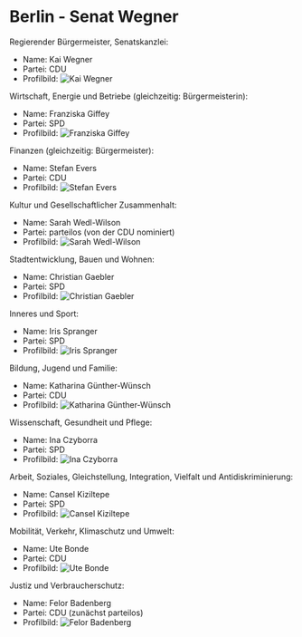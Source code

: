 # Berlin - Senat Wegner

Regierender Bürgermeister, Senatskanzlei:
* Name: Kai Wegner
* Partei: CDU
* Profilbild: ![Kai Wegner](https://upload.wikimedia.org/wikipedia/commons/thumb/2/2c/2023-04-27_Sitzung_des_Abgeordnetenhauses_von_Berlin_by_Sandro_Halank%E2%80%93110.jpg/400px-2023-04-27_Sitzung_des_Abgeordnetenhauses_von_Berlin_by_Sandro_Halank%E2%80%93110.jpg)

Wirtschaft, Energie und Betriebe (gleichzeitig: Bürgermeisterin):
* Name: Franziska Giffey
* Partei: SPD
* Profilbild: ![Franziska Giffey](https://upload.wikimedia.org/wikipedia/commons/thumb/a/ad/2023-04-27_Sitzung_des_Abgeordnetenhauses_von_Berlin_by_Sandro_Halank%E2%80%93011.jpg/400px-2023-04-27_Sitzung_des_Abgeordnetenhauses_von_Berlin_by_Sandro_Halank%E2%80%93011.jpg)

Finanzen (gleichzeitig: Bürgermeister):
* Name: Stefan Evers
* Partei: CDU
* Profilbild: ![Stefan Evers](https://upload.wikimedia.org/wikipedia/commons/thumb/4/4a/Stefan_Evers%2C_Finanzsenator_von_Berlin%2C_%28Tobias_Koch%2C_202%29.jpg/400px-Stefan_Evers%2C_Finanzsenator_von_Berlin%2C_%28Tobias_Koch%2C_202%29.jpg)

Kultur und Gesellschaftlicher Zusammenhalt:
* Name: Sarah Wedl-Wilson
* Partei: parteilos (von der CDU nominiert)
* Profilbild: ![Sarah Wedl-Wilson](https://upload.wikimedia.org/wikipedia/commons/thumb/0/0c/2025-05-22_Sitzung_des_Abgeordnetenhauses_von_Berlin_by_Sandro_Halank%E2%80%93001.jpg/400px-2025-05-22_Sitzung_des_Abgeordnetenhauses_von_Berlin_by_Sandro_Halank%E2%80%93001.jpg)

Stadtentwicklung, Bauen und Wohnen:
* Name: Christian Gaebler
* Partei: SPD
* Profilbild: ![Christian Gaebler](https://upload.wikimedia.org/wikipedia/commons/thumb/1/1d/2023-04-27_Sitzung_des_Abgeordnetenhauses_von_Berlin_by_Sandro_Halank%E2%80%93084.jpg/400px-2023-04-27_Sitzung_des_Abgeordnetenhauses_von_Berlin_by_Sandro_Halank%E2%80%93084.jpg)

Inneres und Sport:
* Name: Iris Spranger
* Partei: SPD
* Profilbild: ![Iris Spranger](https://upload.wikimedia.org/wikipedia/commons/thumb/5/59/2021-12-21_Sitzung_des_Abgeordnetenhauses_von_Berlin_by_Sandro_Halank%E2%80%93127.jpg/400px-2021-12-21_Sitzung_des_Abgeordnetenhauses_von_Berlin_by_Sandro_Halank%E2%80%93127.jpg)

Bildung, Jugend und Familie:
* Name: Katharina Günther-Wünsch
* Partei: CDU
* Profilbild: ![Katharina Günther-Wünsch](https://upload.wikimedia.org/wikipedia/commons/thumb/4/46/2023-04-27_Sitzung_des_Abgeordnetenhauses_von_Berlin_by_Sandro_Halank%E2%80%93117.jpg/400px-2023-04-27_Sitzung_des_Abgeordnetenhauses_von_Berlin_by_Sandro_Halank%E2%80%93117.jpg)

Wissenschaft, Gesundheit und Pflege:
* Name: Ina Czyborra
* Partei: SPD
* Profilbild: ![Ina Czyborra](https://upload.wikimedia.org/wikipedia/commons/thumb/d/d6/2023-04-27_Sitzung_des_Abgeordnetenhauses_von_Berlin_by_Sandro_Halank%E2%80%93137.jpg/400px-2023-04-27_Sitzung_des_Abgeordnetenhauses_von_Berlin_by_Sandro_Halank%E2%80%93137.jpg)

Arbeit, Soziales, Gleichstellung, Integration, Vielfalt und Antidiskriminierung:
* Name: Cansel Kiziltepe
* Partei: SPD
* Profilbild: ![Cansel Kiziltepe](https://upload.wikimedia.org/wikipedia/commons/thumb/e/e3/2023-04-27_Sitzung_des_Abgeordnetenhauses_von_Berlin_by_Sandro_Halank%E2%80%93139.jpg/400px-2023-04-27_Sitzung_des_Abgeordnetenhauses_von_Berlin_by_Sandro_Halank%E2%80%93139.jpg)

Mobilität, Verkehr, Klimaschutz und Umwelt:
* Name: Ute Bonde
* Partei: CDU
* Profilbild: ![Ute Bonde](https://upload.wikimedia.org/wikipedia/commons/thumb/0/0d/2024-12-05_Sitzung_des_Abgeordnetenhauses_von_Berlin_by_Sandro_Halank%E2%80%93082.jpg/400px-2024-12-05_Sitzung_des_Abgeordnetenhauses_von_Berlin_by_Sandro_Halank%E2%80%93082.jpg)

Justiz und Verbraucherschutz:
* Name: Felor Badenberg
* Partei: CDU (zunächst parteilos)
* Profilbild: ![Felor Badenberg](https://upload.wikimedia.org/wikipedia/commons/thumb/6/68/Felor_Badenberg_Portrait.jpg/400px-Felor_Badenberg_Portrait.jpg)
